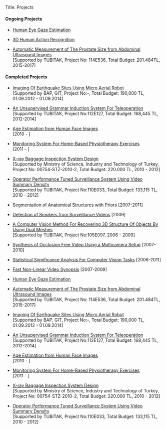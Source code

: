 Title: Projects


#### Ongoing Projects

*   [Human Eye Gaze Estimation]({filename}/pages/projects/proj014.md)

*	[3D Human Action Recognition]({filename}/pages/projects/proj015.md)

*   [Automatic Measurement of The Prostate Size from Abdominal Ultrasound Images]({filename}/pages/projects/proj013.md)  
    [Supported by TUBITAK, Project No: 114E536, Total Budget: 201.484TL, 2015-2017]


#### Completed Projects

*   [Imaging Of Earthquake Sites Using Micro Aerial Robot]({filename}/pages/projects/proj012.md)  
    [Supported by BAP, GIT, Project No:-, Total Budget: 190,000 TL, 01.09.2012 - 01.09.2014]
*   [An Unsupervised Grammar Induction System For Teleoperation]({filename}/pages/projects/proj011.md)  
    [Supported by TUBITAK, Project No:112E127, Total Budget: 168,445 TL, 2012-2014]
*   [Age Estimation from Human Face Images]({filename}/pages/projects/proj010.md)  
    [2010 - ]
*   [Monitoring System For Home-Based Physiotherapy Exercises]({filename}/pages/projects/proj09.md)  
    [2011 - ]
*   [X-ray Baggage Inspection System Design]({filename}/pages/projects/proj08.md)  
    [Supported by Ministry of Science, Industry and Technology of Turkey, Project No: 00754-STZ-2010-2, Total Budget: 220.000 TL, 2010 - 2012]
*   [Operator Performance Tuned Surveillance System Using Video Summary Density]({filename}/pages/projects/proj07.md)  
    [Supported by TUBITAK, Project No:110E033, Total Budget: 133,115 TL, 2010 - 2012]
*   [Segmentation of Anatomical Structures with Priors]({filename}/pages/projects/proj04.md) [2007-2011]
*   [Detection of Smokers from Surveillance Videos]({filename}/pages/projects/proj06.md) [2009]
*   [A Computer Vision Method For Recovering 3D Structure Of Objects By Using Dual Meshes]({filename}/pages/projects/proj01.md)  
    [Supported by TUBITAK, Project No:105E097, 2006 - 2009]
*   [Synthesis of Occlusion Free Video Using a Multicamera Setup]({filename}/pages/projects/proj02.md) [2007-2010]
*   [Statistical Significance Analysis For Computer Vision Tasks]({filename}/pages/projects/proj03.md) [2006-2011]
*   [Fast Non-Linear Video Synopsis]({filename}/pages/projects/proj05.md) [2007-2009]


*   [Human Eye Gaze Estimation]({filename}/pages/projects/proj014.md)  

*   [Automatic Measurement of The Prostate Size from Abdominal Ultrasound Images]({filename}/projects/proj013.md)  
    [Supported by TUBITAK, Project No: 114E536, Total Budget: 201.484TL, 2015-2017]
*   [Imaging Of Earthquake Sites Using Micro Aerial Robot]({filename}/pages/projects/proj012.md)  
    [Supported by BAP, GIT, Project No:-, Total Budget: 190,000 TL, 01.09.2012 - 01.09.2014]
*   [An Unsupervised Grammar Induction System For Teleoperation]({filename}/pages/projects/proj011.md)  
    [Supported by TUBITAK, Project No:112E127, Total Budget: 168,445 TL, 2012-2014]
*   [Age Estimation from Human Face Images]({filename}/pages/projects/proj010.md)  
    [2010 - ]
*   [Monitoring System For Home-Based Physiotherapy Exercises]({filename}/pages/projects/proj09.md)  
    [2011 - ]
*   [X-ray Baggage Inspection System Design]({filename}/pages/projects/proj08.md)  
    [Supported by Ministry of Science, Industry and Technology of Turkey, Project No: 00754-STZ-2010-2, Total Budget: 220.000 TL, 2010 - 2012]
*   [Operator Performance Tuned Surveillance System Using Video Summary Density]({filename}/pages/projects/proj07.md)  
    [Supported by TUBITAK, Project No:110E033, Total Budget: 133,115 TL, 2010 - 2012]